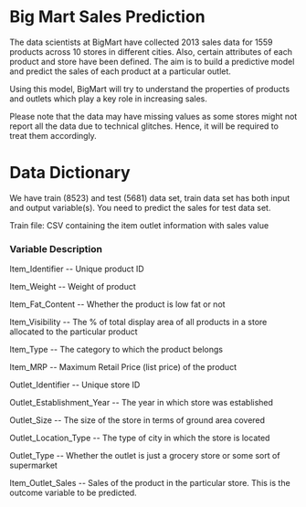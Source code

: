 # Big Mart Sales Prediction
The data scientists at BigMart have collected 2013 sales data for 1559 products across 10 stores in different cities. Also, certain attributes of each product and store have been defined. The aim is to build a predictive model and predict the sales of each product at a particular outlet.

Using this model, BigMart will try to understand the properties of products and outlets which play a key role in increasing sales.

Please note that the data may have missing values as some stores might not report all the data due to technical glitches. Hence, it will be required to treat them accordingly. 



# Data Dictionary
We have train (8523) and test (5681) data set, train data set has both input and output variable(s). You need to predict the sales for test data set.



Train file: CSV containing the item outlet information with sales value

### Variable	Description

Item_Identifier	-- Unique product ID

Item_Weight --	Weight of product

Item_Fat_Content --	Whether the product is low fat or not

Item_Visibility --	The % of total display area of all products in a store allocated to the particular product

Item_Type --	The category to which the product belongs

Item_MRP --	Maximum Retail Price (list price) of the product

Outlet_Identifier --	Unique store ID

Outlet_Establishment_Year	-- The year in which store was established

Outlet_Size	-- The size of the store in terms of ground area covered

Outlet_Location_Type --	The type of city in which the store is located

Outlet_Type	-- Whether the outlet is just a grocery store or some sort of supermarket

Item_Outlet_Sales	-- Sales of the product in the particular store. This is the outcome variable to be predicted.
 


